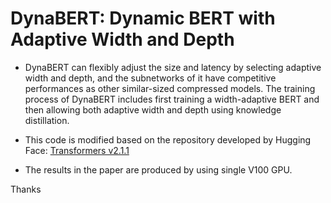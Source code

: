 # DynaBERT: Dynamic BERT with Adaptive Width and Depth

* DynaBERT can flexibly adjust the size and latency by selecting adaptive width and depth, and 
the subnetworks of it have competitive performances as other similar-sized compressed models.
The training process of DynaBERT includes first training a width-adaptive BERT and then 
allowing both adaptive width and depth using knowledge distillation. 

* This code is modified based on the repository developed by Hugging Face: [Transformers v2.1.1](https://github.com/huggingface/transformers/tree/v2.1.1)
* The results in the paper are produced by using single V100 GPU.

Thanks
